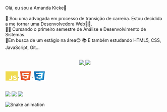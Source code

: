 Olá, eu sou a Amanda Kicke👋<br><br>
👀 Sou uma advogada em processo de transição de carreira. Estou decidida a me tornar uma Desenvolvedora Web💪🥰.<br>
👩‍🎓 Cursando o primeiro semestre de Análise e Desenvolvimento de Sistemas.<br>
🚀Em busca de um estágio na área😊
📚 E também estudando HTML5, CSS, JavaScript, Git...<br><br>



<!---
amandakicke/amandakicke is a ✨ special ✨ repository because its `README.md` (this file) appears on your GitHub profile.
You can click the Preview link to take a look at your changes.
--->

  <div align="center">
    <a href="https://github.com/amandakicke">
    <img height="180em" src="https://github-readme-stats.vercel.app/api?username=amandakicke&show_icons=true&theme=radical&include_all_commits=true&count_private=true"/>
    <img height="180em" src="https://github-readme-stats.vercel.app/api/top-langs/?username=amandakicke&layout=compact&langs_count=7&theme=radical"/>
  </div>

  
  <div style="display: inline_block"><br>
    <img align="center" alt="Rafa-Js" height="30" width="40" src="https://raw.githubusercontent.com/devicons/devicon/master/icons/javascript/javascript-plain.svg">
    <img align="center" alt="Rafa-HTML" height="30" width="40" src="https://raw.githubusercontent.com/devicons/devicon/master/icons/html5/html5-original.svg">
    <img align="center" alt="Rafa-CSS" height="30" width="40" src="https://raw.githubusercontent.com/devicons/devicon/master/icons/css3/css3-original.svg">
<br><br><br>
  </div>    
    
<div>
  <a href = "mailto:amandakicke@gmail.com"><img src="https://img.shields.io/badge/-Gmail-%23333?style=for-the-badge&logo=gmail&logoColor=white" target="_blank"></a>
  <a href="https://www.linkedin.com/in/amanda-kicke-46160744" target="_blank"><img src="https://img.shields.io/badge/-LinkedIn-%230077B5?style=for-the-badge&logo=linkedin&logoColor=white" target="_blank"></a> 
    <a href="https://instagram.com/amandakicke" target="_blank"><img src="https://img.shields.io/badge/-Instagram-%23E4405F?style=for-the-badge&logo=instagram&logoColor=white" target="_blank"></a>

  
   ![Snake animation](https://github.com/amandakicke/amandakicke/blob/output/github-contribution-grid-snake.svg)
 
</div>  
  

